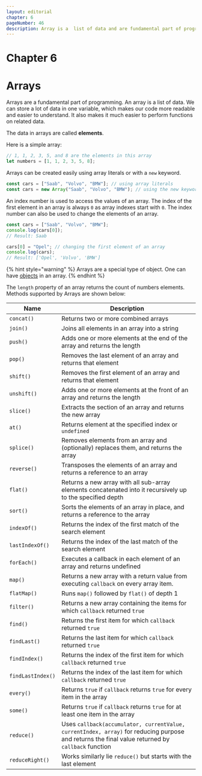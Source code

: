 ```yaml
---
layout: editorial
chapter: 6
pageNumber: 46
description: Array is a  list of data and are fundamental part of programming. Here, we can store a lot of data of different types.
---
```


# Chapter 6
# Arrays

Arrays are a fundamental part of programming. An array is a list of data. We can store a lot of data in one variable, which makes our code more readable and easier to understand. It also makes it much easier to perform functions on related data.

The data in arrays are called **elements**.

Here is a simple array:

```javascript
// 1, 1, 2, 3, 5, and 8 are the elements in this array
let numbers = [1, 1, 2, 3, 5, 8];
```

Arrays can be created easily using array literals or with a `new` keyword.&#x20;

```javascript
const cars = ["Saab", "Volvo", "BMW"]; // using array literals
const cars = new Array("Saab", "Volvo", "BMW"); // using the new keyword
```

An index number is used to access the values of an array.  The index of the first element in an array is always `0` as array indexes start with `0`. The index number can also be used to change the elements of an array.

```javascript
const cars = ["Saab", "Volvo", "BMW"];
console.log(cars[0]); 
// Result: Saab

cars[0] = "Opel"; // changing the first element of an array
console.log(cars);
// Result: ['Opel', 'Volvo', 'BMW']
```

{% hint style="warning" %}
Arrays are a special type of object.  One can have [objects](../objects/) in an array.
{% endhint %}

&#x20;The `length` property of an array returns the count of numbers elements.  Methods supported by Arrays are shown below:

| Name              | Description                                                                                                                                       |
| ----------------- | ------------------------------------------------------------------------------------------------------------------------------------------------- |
| `concat()`        | Returns two or more combined arrays                                                                                                               |
| `join()`          | Joins all elements in an array into a string                                                                                                      |
| `push()`          | Adds one or more elements at the end of the array and returns the length                                                                          |
| `pop()`           | Removes the last element of an array and returns that element                                                                                     |
| `shift()`         | Removes the first element of an array and returns that element                                                                                    |
| `unshift()`       | Adds one or more elements at the front of an array and returns the length                                                                         |
| `slice()`         | Extracts the section of an array and returns the new array                                                                                        |
| `at()`            | Returns element at the specified index or `undefined`                                                                                             |
| `splice()`        | Removes elements from an array and (optionally) replaces them, and returns the array                                                              |
| `reverse()`       | Transposes the elements of an array and returns a reference to an array                                                                           |
| `flat()`          | Returns a new array with all sub-array elements concatenated into it recursively up to the specified depth                                        |
| `sort()`          | Sorts the elements of an array in place, and returns a reference to the array                                                                     |
| `indexOf()`       | Returns the index of the first match of the search element                                                                                        |
| `lastIndexOf()`   | Returns the index of the last match of the search element                                                                                         |
| `forEach()`       | Executes a callback in each element of an array and returns undefined                                                                             |
| `map()`           | Returns a new array with a return value from executing `callback` on every array item.                                                            |
| `flatMap()`       | Runs `map()` followed by `flat()` of depth 1                                                                                                      |
| `filter()`        | Returns a new array containing the items for which `callback` returned `true`                                                                     |
| `find()`          | Returns the first item for which `callback` returned `true`                                                                                       |
| `findLast()`      | Returns the last item for which `callback` returned `true`                                                                                        |
| `findIndex()`     | Returns the index of the first item for which `callback` returned `true`                                                                          |
| `findLastIndex()` | Returns the index of the last item for which `callback` returned `true`                                                                           |
| `every()`         | Returns `true` if `callback` returns `true` for every item in the array                                                                           |
| `some()`          | Returns `true` if `callback` returns `true` for at least one item in the array                                                                    |
| `reduce()`        | Uses `callback(accumulator, currentValue, currentIndex, array)` for reducing purpose and returns the final value returned by `callback` function  |
| `reduceRight()`   | Works similarly lie `reduce()` but starts with the last element                                                                                   |

